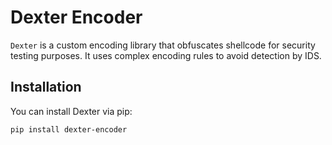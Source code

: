 # Dexter Encoder

`Dexter` is a custom encoding library that obfuscates shellcode for security testing purposes. It uses complex encoding rules to avoid detection by IDS.

## Installation

You can install Dexter via pip:

```bash
pip install dexter-encoder
